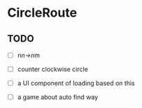 # CircleRoute
## TODO
  - [ ] n*n->n*m   
  - [ ] counter clockwise circle
  - [ ] a UI component of loading  based on this
  - [ ] a game about auto find way 
  
